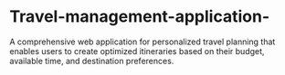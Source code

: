# Travel-management-application-
A comprehensive web application for personalized travel planning that enables users to create optimized itineraries based on their budget, available time, and destination preferences.
